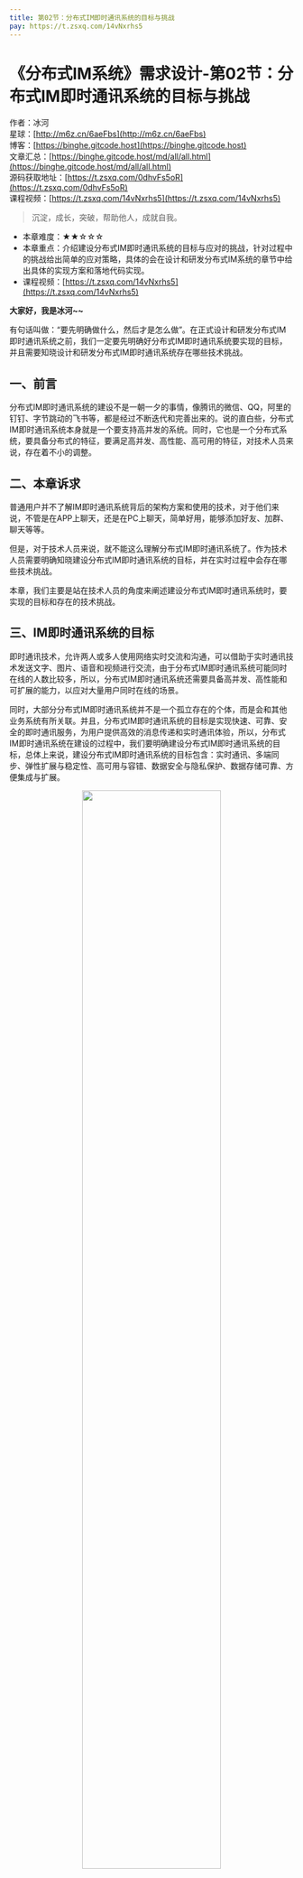 ```yaml
---
title: 第02节：分布式IM即时通讯系统的目标与挑战
pay: https://t.zsxq.com/14vNxrhs5
---
```


# 《分布式IM系统》需求设计-第02节：分布式IM即时通讯系统的目标与挑战

作者：冰河
<br/>星球：[http://m6z.cn/6aeFbs](http://m6z.cn/6aeFbs)
<br/>博客：[https://binghe.gitcode.host](https://binghe.gitcode.host)
<br/>文章汇总：[https://binghe.gitcode.host/md/all/all.html](https://binghe.gitcode.host/md/all/all.html)
<br/>源码获取地址：[https://t.zsxq.com/0dhvFs5oR](https://t.zsxq.com/0dhvFs5oR)
<br/>课程视频：[https://t.zsxq.com/14vNxrhs5](https://t.zsxq.com/14vNxrhs5)

> 沉淀，成长，突破，帮助他人，成就自我。

* 本章难度：★★☆☆☆
* 本章重点：介绍建设分布式IM即时通讯系统的目标与应对的挑战，针对过程中的挑战给出简单的应对策略，具体的会在设计和研发分布式IM系统的章节中给出具体的实现方案和落地代码实现。
* 课程视频：[https://t.zsxq.com/14vNxrhs5](https://t.zsxq.com/14vNxrhs5)

**大家好，我是冰河~~**

有句话叫做：“要先明确做什么，然后才是怎么做”。在正式设计和研发分布式IM即时通讯系统之前，我们一定要先明确好分布式IM即时通讯系统要实现的目标，并且需要知晓设计和研发分布式IM即时通讯系统存在哪些技术挑战。

## 一、前言

分布式IM即时通讯系统的建设不是一朝一夕的事情，像腾讯的微信、QQ，阿里的钉钉、字节跳动的飞书等，都是经过不断迭代和完善出来的。说的直白些，分布式IM即时通讯系统本身就是一个要支持高并发的系统。同时，它也是一个分布式系统，要具备分布式的特征，要满足高并发、高性能、高可用的特征，对技术人员来说，存在着不小的调整。

## 二、本章诉求

普通用户并不了解IM即时通讯系统背后的架构方案和使用的技术，对于他们来说，不管是在APP上聊天，还是在PC上聊天，简单好用，能够添加好友、加群、聊天等等。

但是，对于技术人员来说，就不能这么理解分布式IM即时通讯系统了。作为技术人员需要明确知晓建设分布式IM即时通讯系统的目标，并在实时过程中会存在哪些技术挑战。

本章，我们主要是站在技术人员的角度来阐述建设分布式IM即时通讯系统时，要实现的目标和存在的技术挑战。

## 三、IM即时通讯系统的目标

即时通讯技术，允许两人或多人使用网络实时交流和沟通，可以借助于实时通讯技术发送文字、图片、语音和视频进行交流，由于分布式IM即时通讯系统可能同时在线的人数比较多，所以，分布式IM即时通讯系统还需要具备高并发、高性能和可扩展的能力，以应对大量用户同时在线的场景。

同时，大部分分布式IM即时通讯系统并不是一个孤立存在的个体，而是会和其他业务系统有所关联。并且，分布式IM即时通讯系统的目标是实现快速、可靠、安全的即时通讯服务，为用户提供高效的消息传递和实时通讯体验，所以，分布式IM即时通讯系统在建设的过程中，我们要明确建设分布式IM即时通讯系统的目标，总体上来说，建设分布式IM即时通讯系统的目标包含：实时通讯、多端同步、弹性扩展与稳定性、高可用与容错、数据安全与隐私保护、数据存储可靠、方便集成与扩展。

<div align="center">
    <img src="https://binghe.gitcode.host/images/project/im/2023-11-25-001.png?raw=true" width="70%">
    <br/>
</div>

**（1）实时通讯**

支持用户在任何时间、任何地点之间实现实时的消息发送和接收，包括文字、图片、语音、视频等多种形式的通讯。系统统需要具备实时性和低延迟特性，确保消息能够在用户之间快速传递，减少通讯的延迟和等待时间。

**（2）多端同步**

支持用户在不同终端（如手机、平板、电脑）之间的消息同步和互通，确保用户可以随时随地方便地进行即时通讯。

**（3）弹性扩展与稳定性**

支持大量用户的接入和大规模并发的通讯需求，保证系统稳定运行并能够灵活扩展以适应不断增长的用户量。需要具备弹性扩展性，能够根据用户量和负载情况进行动态扩展，以满足快速增长的通讯需求。

**（4）高可用与容错**

具备高可用性，确保系统可以持续运行并提供稳定的服务。同时，系统还应具备容错性，能够自动检测和处理故障，避免单点故障导致整个系统的崩溃。

**（5）数据安全与隐私保护**

保护用户的隐私和数据安全，确保通讯内容的机密性和完整性，防止信息泄露和非法访问。采取有效的数据安全措施，包括数据加密、权限管理、防止恶意攻击等，以保护用户的个人隐私和通讯内容的安全。

**（6）数据存储可靠**

提供可靠的消息存储和同步机制，确保消息在发送和接收过程中不会丢失，并能够在不同设备之间进行同步，保证用户可以随时查看历史消息。提供有效的存储空间管理机制，包括对附件、图片、语音、视频等多媒体文件的存储和管理，以避免占用过多的存储空间。

**（7）方便集成与扩展**

系统应具备开放的接口和SDK机制，能够方便其他业务系统快速集成IM即时通讯功能，并扩展系统的功能和服务能力。

**（8）其他具体需求目标**

其他具体需求目标包括：良好的用户体验、丰富的社交功能、用户管理功能、实时语音和视频通话、群组功能、消息发送与撤回、消息已读未读、文件传输、数据统计和分析等等。

## 四、IM即时通讯系统的挑战

## 查看完整文章

加入[冰河技术](http://m6z.cn/6aeFbs)知识星球，解锁完整技术文章与完整代码